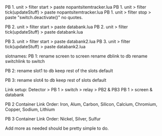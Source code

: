 PB 1. unit > filter start > paste nopantsitemtracker.lua
PB 1. unit > filter tick(updateStuff) > paste nopantsitemtracker.lua
PB 1. unit > filter stop > paste "switch.deactivate()" no quotes. 

PB 2. unit > filter start > paste databank.lua
PB 2. unit > filter tick(updateStuff) > paste databank.lua

PB 3. unit > filter start > paste databank2.lua
PB 3. unit > filter tick(updateStuff) > paste databank2.lua

slotnames:
PB 1:
rename screen to screen
rename dblink to db 
rename switchlink to switch

PB 2:
rename slot1 to db
keep rest of the slots default

PB 3:
rename slot4 to db
keep rest of slots default

Link setup:
Detector > PB 1 > switch > relay > PB2 & PB3
PB 1 > screen & databank
                                 
PB 2 Container Link Order: 
Iron, Alum, Carbon, Silicon, Calcium, Chromium, Copper, Sodium, Lithium

PB 3 Container Link Order:
Nickel, Silver, Sulfur

Add more as needed should be pretty simple to do. 

